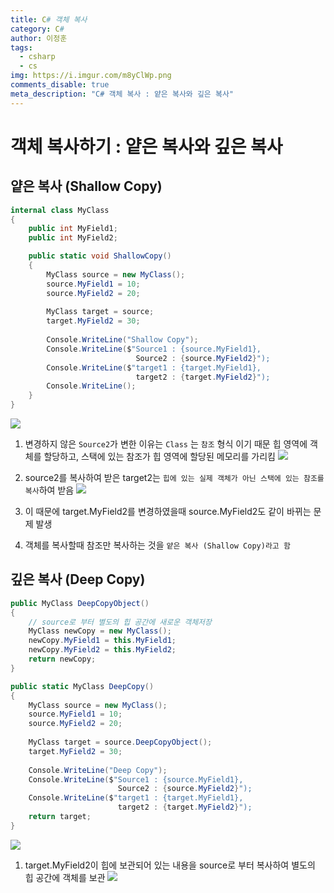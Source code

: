 ```yaml
---
title: C# 객체 복사
category: C#
author: 이정훈
tags:
  - csharp
  - cs
img: https://i.imgur.com/m8yClWp.png
comments_disable: true
meta_description: "C# 객체 복사 : 얕은 복사와 깊은 복사"
---
```

# 객체 복사하기 : 얕은 복사와 깊은 복사
## 얕은 복사 (Shallow Copy)
```csharp
internal class MyClass  
{  
	public int MyField1;  
	public int MyField2;  

	public static void ShallowCopy()  
	{  
		MyClass source = new MyClass();  
		source.MyField1 = 10;  
		source.MyField2 = 20;  
		  
		MyClass target = source;  
		target.MyField2 = 30;  
		  
		Console.WriteLine("Shallow Copy");  
		Console.WriteLine($"Source1 : {source.MyField1}, 
							Source2 : {source.MyField2}");  
		Console.WriteLine($"target1 : {target.MyField1}, 
							target2 : {target.MyField2}");  
		Console.WriteLine();  
	}
}  
```
![](https://i.imgur.com/X64QvCB.jpg)

1. 변경하지 않은 `Source2`가 변한 이유는 `Class` 는 `참조` 형식 이기 때문
	힙 영역에 객체를 할당하고, 스택에 있는 참조가 힙 영역에 할당된 메모리를 가리킴
![](https://i.imgur.com/ZBz6ySs.jpg)

2. source2를 복사하여 받은 target2는 `힙에 있는 실제 객체가 아닌 스택에 있는 참조를 복사`하여 받음
![](https://i.imgur.com/9mVUlcq.jpg)

3. 이 때문에 target.MyField2를 변경하였을때 source.MyField2도 같이 바뀌는 문제 발생
4. 객체를 복사할때 참조만 복사하는 것을 `얕은 복사 (Shallow Copy)라고 함`


## 깊은 복사 (Deep Copy)
```csharp
public MyClass DeepCopyObject()  
{  
	// source로 부터 별도의 힙 공간에 새로운 객체저장
	MyClass newCopy = new MyClass();  
	newCopy.MyField1 = this.MyField1;  
	newCopy.MyField2 = this.MyField2;  
	return newCopy;  
}

public static MyClass DeepCopy()  
{  
	MyClass source = new MyClass();  
	source.MyField1 = 10;  
	source.MyField2 = 20;  
	  
	MyClass target = source.DeepCopyObject();  
	target.MyField2 = 30;  
	  
	Console.WriteLine("Deep Copy");  
	Console.WriteLine($"Source1 : {source.MyField1}, 
						Source2 : {source.MyField2}");  
	Console.WriteLine($"target1 : {target.MyField1}, 
						target2 : {target.MyField2}");  
	return target;  
}
```
![](https://i.imgur.com/G6CJQzH.jpg)

1. target.MyField2이 힙에 보관되어 있는 내용을 source로 부터 복사하여 별도의 힙 공간에 객체를 보관
![](https://i.imgur.com/ShGFoNk.jpg)

